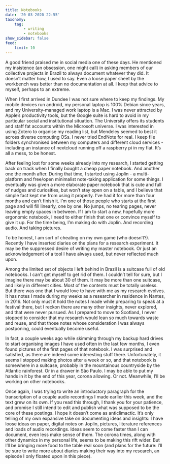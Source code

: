 ```yaml
---
title: Notebooks
date: '20-03-2020 22:55'
taxonomy:
    tag:
        - writing
        - notebooks
show_sidebar: false
feed:
    limit: 10
---
```


A good friend praised me in social media one of these days. He mentioned my insistence (an obsession, one might call) in asking members of our collective projects in Brazil to always document whatever they did. It doesn’t matter how, I used to say. Even a loose paper sheet by the workbench was better than no documentation at all. I keep that advice to myself, perhaps to an extreme. 

When I first arrived in Dundee I was not sure where to keep my findings. My mobile devices run android, my personal laptop is 100% Debian since years, and my University-managed work laptop is a Mac. I was never attracted by Apple’s productivity tools, but the Google suite is hard to avoid in my particular social and institutional situation. The University offers its students and staff fat accounts within the Microsoft universe. I was interested in using Zotero to organise my reading list, but Mendeley seemed to best it across diverse computing OSs. I never tried EndNote for real. I keep file folders synchronised between my computers and different cloud services - including an instance of nextcloud running off a raspberry pi in my flat. It’s all a mess, to be honest.

After feeling lost for some weeks already into my research, I started getting back on track when I finally bought a cheap paper notebook. And another one the month after. During that time, I started using Joplin - a multi-platform and free/open minimalist note-taking application for some things. I eventually was given a more elaborate paper notebook that is cute and full of nudges and curiosities, but won’t stay open on a table, and I believe that simple fact kept me from using it properly. I’ve had it for more than four months and can’t finish it. I’m one of those people who starts at the first page and will fill linearly, one by one. No jumps, no tearing pages, never leaving empty spaces in between. If I am to start a new, hopefully more ergonomic notebook, I need to either finish that one or convince myself to give it up. For the time being, I’m making do with Joplin. And recording audio. And taking pictures.

To be honest, I am sort of cheating on my own game (who doesn’t?). Recently I have inserted diaries on the plans for a research experiment. It may be the suppressed desire of writing my master notebook. Or just an acknowledgement of a tool I have always used, but never reflected much upon.

Among the limited set of objects I left behind in Brazil is a suitcase full of old notebooks. I can’t get myself to get rid of them. I couldn’t tell for sure, but I imagine there may be about 30 of them. It may be more than one suitcase, and likely in different cities. Most of the contents must be totally useless. But there was one that I would love to have with me as my research evolves. It has notes I made during my weeks as a researcher in residence in Nantes, in 2016. Not only must it hold the notes I made while preparing to speak at a festival there, but I reckon there are many other insights, never explored, and that were never pursued. As I prepared to move to Scotland, I never stopped to consider that my research would lean so much towards waste and reuse, and that those notes whose consideration I was always postponing, could eventually become useful. 

In fact, a couple weeks ago while skimming through my backup hard drives to start organising images I have used often in the last few months, I even found pictures of the first pages of that notebook. I was surprised and satisfied, as there are indeed some interesting stuff there. Unfortunately, it seems I stopped making photos after a week or so, and that notebook is somewhere in a suitcase, probably in the mountainous countryside by the Atlantic rainforest. Or in a drawer in São Paulo. I may be able to put my hands in it by the end of this year, corona allowing. Or not. Meanwhile, I’ll be working on other notebooks.

Once again, I was trying to write an introductory paragraph for the transcription of a couple audio recordings I made earlier this week, and the text grew on its own. If you read this through, I thank you for your patience, and promise I still intend to edit and publish what was supposed to be the core of these postings. I hope it doesn’t come as anticlimactic. It’s only telling of my own expansive take on documenting ideas and insights: I have loose ideas on paper, digital notes on Joplin, pictures, literature references and loads of audio recordings. Ideas seem to come faster than I can document, even less make sense of them. The corona times, along with other dynamics in my personal life, seems to be making this rift wider. But I’ll be bringing more food to the table real soon (and plans for the future: I’ll be sure to write more about diaries making their way into my research, an episode I only floated upon in this piece).